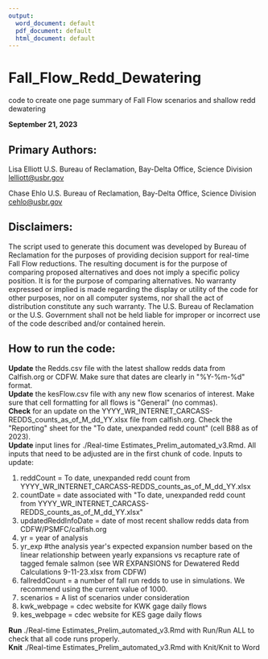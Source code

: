 ```yaml
---
output:
  word_document: default
  pdf_document: default
  html_document: default
---
```

# Fall_Flow_Redd_Dewatering
code to create one page summary of Fall Flow scenarios and shallow redd dewatering

**September 21, 2023**

## Primary Authors:                                                     
 Lisa Elliott
 U.S. Bureau of Reclamation, Bay-Delta Office, Science Division
 lelliott@usbr.gov

Chase Ehlo
 U.S. Bureau of Reclamation, Bay-Delta Office, Science Division
 cehlo@usbr.gov
 
## Disclaimers:
The script used to generate this document was developed by Bureau of Reclamation for the purposes of providing decision support for real-time Fall Flow reductions. The resulting document is for the purpose of comparing proposed alternatives and does not imply a specific policy position. It is for the purpose of comparing alternatives. No warranty expressed or implied is made regarding the display or utility of the code for other purposes, nor on all computer systems, nor shall the act of distribution constitute any such warranty. The U.S. Bureau of Reclamation or the U.S. Government shall not be held liable for improper or incorrect use of the code described and/or contained herein.

## How to run the code:
**Update** the Redds.csv file with the latest shallow redds data from Calfish.org or CDFW. Make sure that dates are clearly in "%Y-%m-%d" format.  
**Update** the kesFlow.csv file with any new flow scenarios of interest. Make sure that cell formatting for all flows is "General" (no commas).  
**Check** for an update on the YYYY_WR_INTERNET_CARCASS-REDDS_counts_as_of_M_dd_YY.xlsx file from calfish.org. Check the "Reporting" sheet for the "To date, unexpanded redd count" (cell B88 as of 2023).      
**Update** input lines for ./Real-time Estimates_Prelim_automated_v3.Rmd. All inputs that need to be adjusted are in the first chunk of code. Inputs to update:  
1. reddCount = To date, unexpanded redd count from YYYY_WR_INTERNET_CARCASS-REDDS_counts_as_of_M_dd_YY.xlsx  
2. countDate = date associated with "To date, unexpanded redd count from YYYY_WR_INTERNET_CARCASS-REDDS_counts_as_of_M_dd_YY.xlsx"  
3. updatedReddInfoDate = date of most recent shallow redds data from CDFW/PSMFC/calfish.org  
4. yr = year of analysis  
5. yr_exp #the analysis year's expected expansion number based on the linear relationship between yearly expansions vs recapture rate of tagged female salmon (see WR EXPANSIONS for Dewatered Redd Calculations 9-11-23.xlsx from CDFW)  
6. fallreddCount = a number of fall run redds to use in simulations. We recommend using the current value of 1000.  
7. scenarios = A list of scenarios under consideration   
8. kwk_webpage = cdec website for KWK gage daily flows  
9. kes_webpage  = cdec website for KES gage daily flows  

**Run** ./Real-time Estimates_Prelim_automated_v3.Rmd with Run/Run ALL to check that all code runs properly.  
**Knit** ./Real-time Estimates_Prelim_automated_v3.Rmd with Knit/Knit to Word  




